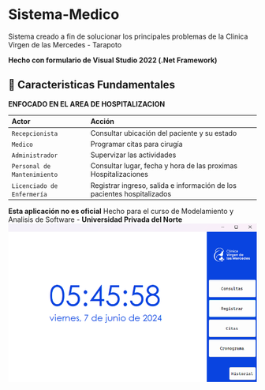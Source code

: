 # Sistema-Medico
Sistema creado a fin de solucionar los principales problemas de la Clinica Virgen de las Mercedes - Tarapoto

**Hecho con formulario de Visual Studio 2022 (.Net Framework)**

## 🧞 Caracteristicas Fundamentales

**ENFOCADO EN EL AREA DE HOSPITALIZACION**

| Actor                       | Acción                                                |
| :-------------------------- | :---------------------------------------------------- |
| `Recepcionista`             | Consultar ubicación del paciente y su estado          |
| `Medico`                    | Programar citas para cirugía                          |
| `Administrador`             | Supervizar las actividades                            |
| `Personal de Mantenimiento` | Consultar lugar, fecha y hora de las proximas Hospitalizaciones   |
| `Licenciado de Enfermería`            | Registrar ingreso, salida e información de los pacientes hospitalizados |

**Esta aplicación no es oficial**
Hecho para el curso de Modelamiento y Analisis de Software - **Universidad Privada del Norte**
![Diagrama del proyecto](Recursos/Inicio.png)